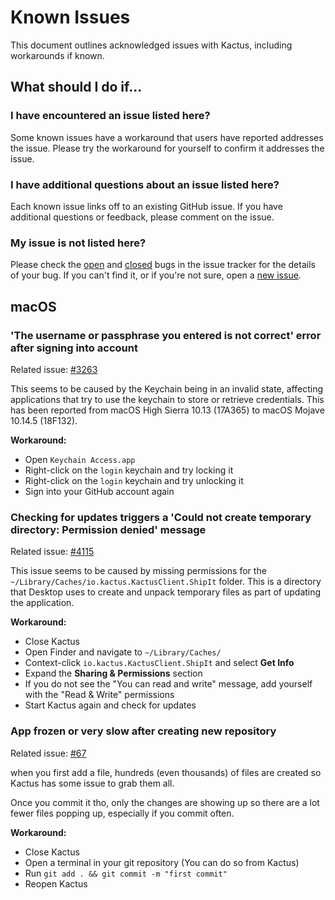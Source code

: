 # Known Issues

This document outlines acknowledged issues with Kactus, including workarounds if known.

## What should I do if...

### I have encountered an issue listed here?

Some known issues have a workaround that users have reported addresses the issue. Please try the workaround for yourself to confirm it addresses the issue.

### I have additional questions about an issue listed here?

Each known issue links off to an existing GitHub issue. If you have additional questions or feedback, please comment on the issue.

### My issue is not listed here?

Please check the [open](https://github.com/kactus-io/kactus/labels/bug) and [closed](https://github.com/kactus-io/kactus/issues?q=is%3Aclosed+label%3Abug) bugs in the issue tracker for the details of your bug. If you can't find it, or if you're not sure, open a [new issue](https://github.com/kactus-io/kactus/issues/new?template=bug_report.md?template=bug_report.md).

## macOS

### 'The username or passphrase you entered is not correct' error after signing into account

Related issue: [#3263](https://github.com/desktop/desktop/issues/3263)

This seems to be caused by the Keychain being in an invalid state, affecting applications that try to use the keychain to store or retrieve credentials. This has been reported from macOS High Sierra 10.13 (17A365) to macOS Mojave 10.14.5 (18F132).

**Workaround:**

- Open `Keychain Access.app`
- Right-click on the `login` keychain and try locking it
- Right-click on the `login` keychain and try unlocking it
- Sign into your GitHub account again

### Checking for updates triggers a 'Could not create temporary directory: Permission denied' message

Related issue: [#4115](https://github.com/desktop/desktop/issues/4115)

This issue seems to be caused by missing permissions for the `~/Library/Caches/io.kactus.KactusClient.ShipIt` folder. This is a directory that Desktop uses to create and unpack temporary files as part of updating the application.

**Workaround:**

- Close Kactus
- Open Finder and navigate to `~/Library/Caches/`
- Context-click `io.kactus.KactusClient.ShipIt` and select **Get Info**
- Expand the **Sharing & Permissions** section
- If you do not see the "You can read and write" message, add yourself with
   the "Read & Write" permissions
- Start Kactus again and check for updates

### App frozen or very slow after creating new repository

Related issue: [#67](https://github.com/kactus-io/kactus/issues/67)

when you first add a file, hundreds (even thousands) of files are created so Kactus has some issue to grab them all.

Once you commit it tho, only the changes are showing up so there are a lot fewer files popping up, especially if you commit often.

**Workaround:**

- Close Kactus
- Open a terminal in your git repository (You can do so from Kactus)
- Run `git add . && git commit -m "first commit"`
- Reopen Kactus
